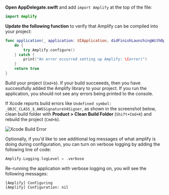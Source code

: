 **Open AppDelegate.swift** and add `import Amplify` at the top of the file:
```swift
import Amplify
```

**Update the following function** to verify that Amplify can be compiled into your project:
```swift
func application(_ application: UIApplication, didFinishLaunchingWithOptions launchOptions: [UIApplication.LaunchOptionsKey: Any]?) -> Bool {
    do {
        try Amplify.configure()
    } catch {
        print("An error occurred setting up Amplify: \(error)")
    }
    return true
}
```

Build your project (`Cmd+b`).  If your build succeeeds, then you have successfully added the Amplify library to your project.  If you run the application, you should not see any errors being printed to the console.

<amplify-callout>

If Xcode reports build errors like `Undefined symbol: _OBJC_CLASS_$_AWSSignatureV4Signer`, as shown in the screenshot below, clean build folder with **Product > Clean Build Folder** (`Shift+Cmd+K`) and rebuild the project (`Cmd+b`).

![Xcode Build Error](~/images/xcode-build-error.png)

</amplify-callout>

Optionally, if you'd like to see additional log messages of what amplify is doing during configuration, you can turn on verbose logging by adding the following line of code:
```swift
Amplify.Logging.logLevel = .verbose
```

Re-running the application with verbose logging on, you will see the following messages:
```console
[Amplify] Configuring
[Amplify] Configuration: nil
```